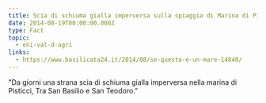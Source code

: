 ```yaml
---
title: Scia di schiuma gialla imperversa sulla spiaggia di Marina di Pisticci
date: 2014-08-19T00:00:00.000Z
type: Fact
topic:
  - eni-val-d-agri
links:
  - https://www.basilicata24.it/2014/08/se-questo-e-un-mare-14840/
---
```


"Da giorni una strana scia di schiuma gialla imperversa nella marina di Pisticci, Tra San Basilio e San Teodoro."